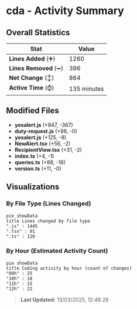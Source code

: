 # cda - Activity Summary 

## Overall Statistics

| Stat                   | Value                                                             |
| ---------------------- | ----------------------------------------------------------------- |
| **Lines Added** (➕)   | 1260                                          |
| **Lines Removed** (➖) | 396                                        |
| **Net Change** (↕)    | 864                |
| **Active Time** (⌚)   | 135 minutes |


## Modified Files
- **yesalert.js** (+847, -367)
- **duty-request.js** (+98, -0)
- **yesalert.js** (+125, -8)
- **NewAlert.tsx** (+56, -2)
- **RecipientView.tsx** (+31, -2)
- **index.ts** (+4, -1)
- **queries.ts** (+88, -16)
- **version.ts** (+11, -0)

## Visualizations

### By File Type (Lines Changed)

```mermaid
pie showData
title Lines changed by file type
".js" : 1445
".tsx" : 91
".ts" : 120
```

### By Hour (Estimated Activity Count)

```mermaid
pie showData
title Coding activity by hour (count of changes)
"09h" : 25
"10h" : 18
"11h" : 15
"12h" : 22
```


> **Last Updated:** 13/03/2025, 12:48:28